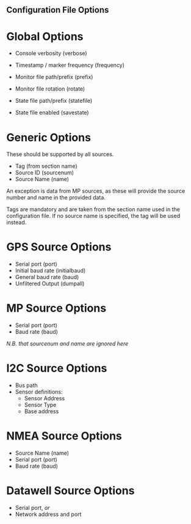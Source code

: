 Configuration File Options
--------------------------

Global Options
==============

- Console verbosity (verbose)

- Timestamp / marker frequency (frequency)

- Monitor file path/prefix (prefix)
- Monitor file rotation (rotate)

- State file path/prefix (statefile)
- State file enabled (savestate)


Generic Options
===============

These should be supported by all sources.

- Tag (from section name)
- Source ID (sourcenum)
- Source Name (name)

An exception is data from MP sources, as these will provide the source number
and name in the provided data.

Tags are mandatory and are taken from the section name used in the
configuration file. If no source name is specified, the tag will be used
instead.

GPS Source Options
==================

- Serial port (port)
- Initial baud rate (initialbaud)
- General baud rate (baud)
- Unfiltered Output (dumpall)

MP Source Options
=================

- Serial port (port)
- Baud rate (baud)

*N.B. that sourcenum and name are ignored here*

I2C Source Options
==================

- Bus path
- Sensor definitions:
  - Sensor Address
  - Sensor Type
  - Base address

NMEA Source Options
===================

- Source Name (name)
- Serial port (port)
- Baud rate (baud)

Datawell Source Options
=======================
- Serial port, *or*
- Network address and port

